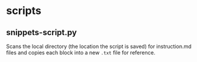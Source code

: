 # scripts

## snippets-script.py

Scans the local directory (the location the script is saved) for instruction.md files and copies each block into a new `.txt` file for reference. 